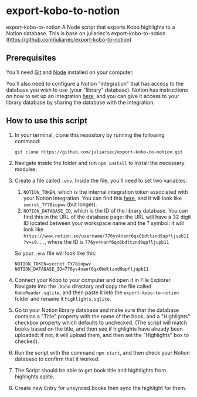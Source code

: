 # export-kobo-to-notion
export-kobo-to-notion
A Node script that exports Kobo highlights to a Notion database. This is base on juliariec's export-kobo-to-notion (https://github.com/juliariec/export-kobo-to-notion)

## Prerequisites

You'll need [Git](https://git-scm.com/downloads) and [Node](https://nodejs.org/en/) installed on your computer.

You'll also need to configure a Notion "integration" that has access to the database you wish to use (your "library" database). Notion has instructions on how to set up an integration [here](https://developers.notion.com/docs#step-1-create-an-integration), and you can give it access to your library database by sharing the database with the integration.

## How to use this script

1. In your terminal, clone this repository by running the following command:

   ```
   git clone https://github.com/juliariec/export-kobo-to-notion.git
   ```

1. Navigate inside the folder and run `npm install` to install the necessary modules.

1. Create a file called `.env`. Inside the file, you'll need to set two variables:

   1. `NOTION_TOKEN`, which is the internal integration token associated with your Notion integration. You can find this [here](https://www.notion.so/my-integrations), and it will look like `secret_TY78iopwv` (but longer).
   2. `NOTION_DATABASE_ID`, which is the ID of the library database. You can find this in the URL of the database page: the URL will have a 32 digit ID located between your workspace name and the ? symbol: it will look like `https://www.notion.so/username/776yv4nanf6qx0bdttznd9upfljupb11?v=s9...`, where the ID is `776yv4nanf6qx0bdttznd9upfljupb11`

   So your `.env` file will look like this:

   ```
   NOTION_TOKEN=secret_TY78iopwv
   NOTION_DATABASE_ID=776yv4nanf6qx0bdttznd9upfljupb11
   ```

1. Connect your Kobo to your computer and open it in File Explorer. Navigate into the `.kobo` directory and copy the file called `KoboReader.sqlite`, and then paste it into the `export-kobo-to-notion` folder and rename it `highlights.sqlite`.

1. Go to your Notion library database and make sure that the database contains a "Title" property with the name of the book, and a "Highlights" checkbox property which defaults to unchecked. (The script will match books based on the title, and then see if highlights have already been uploaded: if not, it will upload them, and then set the "Highlights" box to checked).

1. Run the script with the command `npm start`, and then check your Notion database to confirm that it worked.
2. The Script should be able to get book title and hightlights from highlights.sqlite.
3. Create new Entry for unsynced books then sync the highlight for them.
